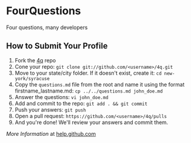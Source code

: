 # FourQuestions
Four questions, many developers

## How to Submit Your Profile
1. Fork the [4q](https://github.com/traviskuhl/4q/fork) repo
2. Cone your repo: `git clone git://github.com/<username>/4q.git`
3. Move to your state/city folder. If it doesn't exist, create it: `cd new-york/syracuse`
4. Copy the `questions.md` file from the root and name it using the format firstname_lastname.md: `cp ../../questions.md john_doe.md`
5. Answer the questions: `vi john_doe.md`
6. Add and commit to the repo: `git add . && git commit`
7. Push your answers: `git push`
8. Open a pull request: `https://github.com/<username>/4q/pulls`
9. And you're done! We'll review your answers and commit them. 


*More Information* at [help.github.com](http://help.github.com/pull-requests/)